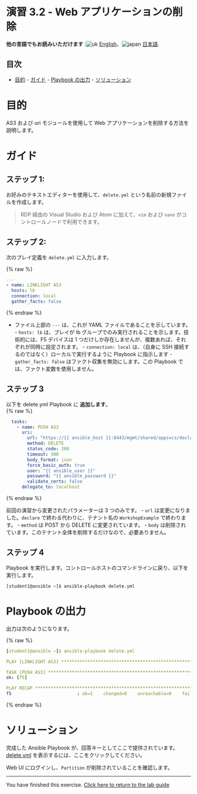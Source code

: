 # 演習 3.2 - Web アプリケーションの削除

**他の言語でもお読みいただけます** :![uk](../../../images/uk.png) [English](README.md)、![japan](../../../images/japan.png) [日本語](README.ja.md).

## 目次

- [目的](#objective)  - [ガイド](#guide)  - [Playbook の出力](#playbook-output)  -
[ソリューション](#solution)

# 目的

AS3 および uri モジュールを使用して Web アプリケーションを削除する方法を説明します。

# ガイド

## ステップ 1:

お好みのテキストエディターを使用して、`delete.yml` という名前の新規ファイルを作成します。

>RDP 経由の Visual Studio および Atom に加えて、`vim` および `nano` がコントロールノードで利用できます。

## ステップ 2:

次のプレイ定義を `delete.yml` に入力します。

{% raw %}
``` yaml
---
- name: LINKLIGHT AS3
  hosts: lb
  connection: local
  gather_facts: false

```
{% endraw %}

- ファイル上部の `---` は、これが YAML ファイルであることを示しています。  - `hosts: lb` は、プレイが lb
グループでのみ実行されることを示します。技術的には、F5 デバイスは 1 つだけしか存在しませんが、複数あれば、それぞれが同時に設定されます。  -
`connection: local` は、（自身に SSH 接続するのではなく）ローカルで実行するように Playbook に指示します  -
`gather_facts: false` はファクト収集を無効にします。この Playbook では、ファクト変数を使用しません。

## ステップ 3

以下を delete.yml Playbook に **追加します**。  
{% raw %}
``` yaml
  tasks:
    - name: PUSH AS3
      uri:
        url: "https://{{ ansible_host }}:8443/mgmt/shared/appsvcs/declare/WorkshopExample"
        method: DELETE
        status_code: 200
        timeout: 300
        body_format: json
        force_basic_auth: true
        user: "{{ ansible_user }}"
        password: "{{ ansible_password }}"
        validate_certs: false
      delegate_to: localhost
```
{% endraw %}

前回の演習から変更されたパラメーターは 3 つのみです。  - `url` は変更になりました。`declare` で終わる代わりに、テナント名の
`WorkshopExample` で終わります。  - `method` は POST から DELETE に変更されています。  - `body`
は削除されています。このテナント全体を削除するだけなので、必要ありません。

## ステップ 4
Playbook を実行します。コントロールホストのコマンドラインに戻り、以下を実行します。

```
[student1@ansible ~]$ ansible-playbook delete.yml
```

# Playbook の出力

出力は次のようになります。

{% raw %}
```yaml
[student1@ansible ~]$ ansible-playbook delete.yml

PLAY [LINKLIGHT AS3] **********************************************************

TASK [PUSH AS3] ***************************************************************
ok: [f5]

PLAY RECAP ********************************************************************
f5                         : ok=1    changed=0    unreachable=0    failed=0
```
{% endraw %}

# ソリューション

完成した Ansible Playbook
が、回答キーとしてここで提供されています。[delete.yml](https://github.com/network-automation/linklight/blob/master/exercises/ansible_f5/3.2-as3-delete/delete.yml)
を表示するには、ここをクリックしてください。

Web UI にログインし、`Partition` が削除されていることを確認します。

---
You have finished this exercise.  [Click here to return to the lab
guide](../README.md)

